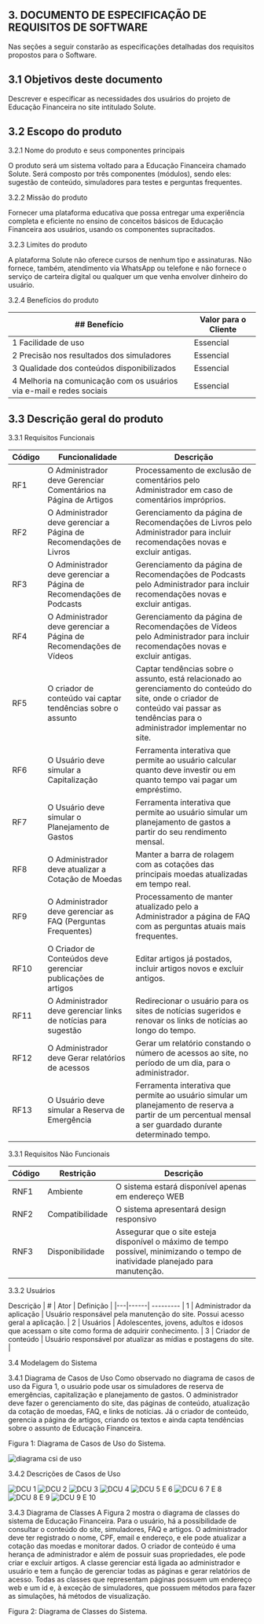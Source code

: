 ## 3. DOCUMENTO DE ESPECIFICAÇÃO DE REQUISITOS DE SOFTWARE

Nas seções a seguir constarão as especificações detalhadas dos requisitos propostos para o Software.

## 3.1 Objetivos deste documento

Descrever e especificar as necessidades dos usuários do projeto de Educação Financeira no site intitulado Solute.


## 3.2 Escopo do produto

3.2.1 Nome do produto e seus componentes principais

O produto será um sistema voltado para a Educação Financeira chamado Solute. Será composto por três componentes (módulos), sendo eles: sugestão de conteúdo, simuladores para testes e perguntas frequentes.


3.2.2 Missão do produto

Fornecer uma plataforma educativa que possa entregar uma experiência completa e eficiente no ensino de conceitos básicos de Educação Financeira aos usuários, usando os componentes supracitados.


3.2.3 Limites do produto

A plataforma Solute não oferece cursos de nenhum tipo e assinaturas. Não fornece, também, atendimento via WhatsApp ou telefone e não fornece o serviço de carteira digital ou qualquer um que venha envolver dinheiro do usuário.


3.2.4 Benefícios do produto

|## Benefício   |   Valor para o Cliente      |
|-------------  | --------------------------- |
1 Facilidade de uso |                                                        Essencial
2 Precisão nos resultados dos simuladores |                                  Essencial
3 Qualidade dos conteúdos disponibilizados |                                 Essencial
4 Melhoria na comunicação com os usuários via e-mail e redes sociais |       Essencial





## 3.3 Descrição geral do produto

3.3.1 Requisitos Funcionais

Código| Funcionalidade | Descrição |
|---- | -------------- | --------- |
RF1 | O Administrador deve Gerenciar Comentários na Página de Artigos | Processamento de exclusão de comentários pelo Administrador em caso de comentários impróprios. |
RF2 | O Administrador deve gerenciar a Página de Recomendações de Livros | Gerenciamento da página de Recomendações de Livros pelo Administrador para incluir recomendações novas e excluir antigas.|
RF3 | O Administrador deve gerenciar a Página de Recomendações de Podcasts | Gerenciamento da página de Recomendações de Podcasts pelo Administrador para incluir recomendações novas e excluir antigas. |
RF4 | O Administrador deve gerenciar a Página de Recomendações de Vídeos | Gerenciamento da página de Recomendações de Vídeos pelo Administrador para incluir recomendações novas e excluir antigas. |
RF5 | O criador de conteúdo vai captar tendências sobre o assunto | Captar tendências sobre o assunto, está relacionado ao gerenciamento do conteúdo do site, onde o criador de conteúdo vai passar as tendências para o administrador implementar no site. |
RF6 | O Usuário deve simular a Capitalização | Ferramenta interativa que permite ao usuário calcular quanto deve investir ou em quanto tempo vai pagar um empréstimo. |
RF7 | O Usuário deve simular o Planejamento de Gastos | Ferramenta interativa que permite ao usuário simular um planejamento de gastos a partir do seu rendimento mensal. |
RF8 | O Administrador deve atualizar a  Cotação de Moedas | Manter a barra de rolagem com as cotações das principais moedas atualizadas em tempo real. |
RF9 | O Administrador deve gerenciar as FAQ (Perguntas Frequentes) | Processamento de manter atualizado pelo a Administrador a página de FAQ com as perguntas atuais mais frequentes. |
RF10 | O Criador de Conteúdos deve gerenciar publicações de artigos | Editar artigos já postados, incluir artigos novos e excluir antigos. |
RF11 | O Administrador deve gerenciar links de   notícias para sugestão | Redirecionar o usuário para os sites de notícias sugeridos e renovar os links de notícias ao longo do tempo.|
RF12 | O Administrador deve Gerar relatórios de acessos | Gerar um relatório constando o número de acessos ao site, no período de um dia, para o administrador. |
RF13 | O Usuário deve simular a Reserva de Emergência | Ferramenta interativa que permite ao usuário simular um planejamento  de reserva a partir de um percentual mensal a ser guardado durante determinado tempo. |


3.3.1 Requisitos Não Funcionais

Código | Restrição | Descrição |
|------| --------- | --------- |
RNF1 | Ambiente |O sistema estará disponível apenas em endereço WEB |
RNF2 | Compatibilidade | O sistema apresentará design responsivo |
RNF3 | Disponibilidade | Assegurar que o site esteja disponível o máximo de tempo possível, minimizando o tempo de inatividade planejado para manutenção.|

3.3.2 Usuários 

 Descrição 
| # | Ator | Definição | 
|---|------|  --------- |
1 | Administrador da aplicação | Usuário responsável pela manutenção do site. Possui acesso geral a aplicação. |
2 | Usuários | Adolescentes, jovens, adultos e idosos que acessam o site como forma de adquirir conhecimento. |
3 | Criador de conteúdo | Usuário responsável por atualizar as mídias e postagens do site. |


3.4 Modelagem do Sistema

3.4.1 Diagrama de Casos de Uso
Como observado no diagrama de casos de uso da Figura 1, o usuário pode usar os simuladores de reserva de emergências, capitalização e planejamento de gastos. O administrador deve fazer o gerenciamento do site,  das páginas de conteúdo, atualização da cotação de moedas, FAQ, e links de notícias. Já o criador de conteúdo, gerencia a página de artigos, criando os textos e ainda capta tendências sobre o assunto de Educação Financeira.


Figura 1: Diagrama de Casos de Uso do Sistema.

![diagrama csi de uso](https://github.com/ICEI-PUC-Minas-PMV-SI/pmv-si-2023-2-e3-proj-dcu-t1-educacao_financeira/assets/113143021/ab005fcc-00f1-47bf-b663-6e03970f575a)


3.4.2 Descrições de Casos de Uso

![DCU 1](https://github.com/ICEI-PUC-Minas-PMV-SI/pmv-si-2023-2-e3-proj-dcu-t1-educacao_financeira/assets/113143021/d1dc1b02-6604-41eb-ba8c-11faf54dd94b)
![DCU 2](https://github.com/ICEI-PUC-Minas-PMV-SI/pmv-si-2023-2-e3-proj-dcu-t1-educacao_financeira/assets/113143021/94515af7-1bdb-4fde-8e4c-dcdf434e79a2)
![DCU 3](https://github.com/ICEI-PUC-Minas-PMV-SI/pmv-si-2023-2-e3-proj-dcu-t1-educacao_financeira/assets/113143021/802325b8-721e-4a54-b2be-5cba1322c2a6)
![DCU 4](https://github.com/ICEI-PUC-Minas-PMV-SI/pmv-si-2023-2-e3-proj-dcu-t1-educacao_financeira/assets/113143021/3d3dbc55-ec42-4ffa-a52c-47e88785691f)
![DCU 5 E 6](https://github.com/ICEI-PUC-Minas-PMV-SI/pmv-si-2023-2-e3-proj-dcu-t1-educacao_financeira/assets/113143021/171b3319-8fa5-4e73-98be-9ace0d9bca63)
![DCU 6 7 E 8](https://github.com/ICEI-PUC-Minas-PMV-SI/pmv-si-2023-2-e3-proj-dcu-t1-educacao_financeira/assets/113143021/be61a534-a4cb-45f3-8323-abb187b50f39)
![DCU 8 E 9](https://github.com/ICEI-PUC-Minas-PMV-SI/pmv-si-2023-2-e3-proj-dcu-t1-educacao_financeira/assets/113143021/ca1c38a4-68dc-46d7-85ec-b54afbf7a863)
![DCU 9 E 10](https://github.com/ICEI-PUC-Minas-PMV-SI/pmv-si-2023-2-e3-proj-dcu-t1-educacao_financeira/assets/113143021/96d26b7e-795d-4f44-9b11-56dace0cab7a)


3.4.3 Diagrama de Classes 
A Figura 2 mostra o diagrama de classes do sistema de Educação Financeira.
Para o usuário, há a possibilidade de consultar o conteúdo do site, simuladores, FAQ e artigos. O administrador deve ter registrado o nome, CPF, email e endereço, e ele pode atualizar a cotação das moedas e monitorar dados. O criador de conteúdo é uma herança de administrador e além de possuir suas propriedades, ele pode criar e excluir artigos. A classe gerenciar está ligada ao administrador e usuário e tem a função de gerenciar todas as páginas e gerar relatórios de acesso. Todas as classes que representam páginas possuem um endereço web e um id e, à exceção de simuladores, que possuem métodos para fazer as simulações, há métodos de visualização.







Figura 2: Diagrama de Classes do Sistema.


